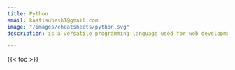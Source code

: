 ```yaml
---
title: Python
email: kastisuhesh1@gmail.com
image: "/images/cheatsheets/python.svg"
description: is a versatile programming language used for web development, data analysis, artificial intelligence, and automation.

---
```

{{< toc >}}
